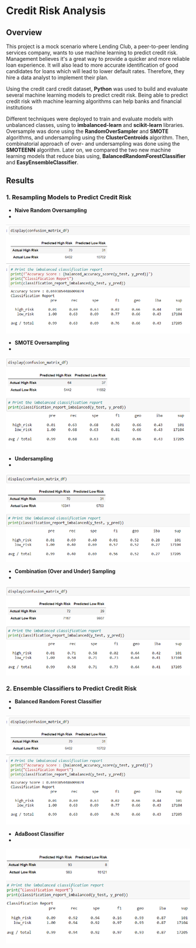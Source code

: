 # Credit Risk Analysis

## **Overview**

This project is a mock scenario where Lending Club, a peer-to-peer lending services company, wants to use machine learning to predict credit risk. Management believes it&#39;s a great way to provide a quicker and more reliable loan experience. It will also lead to more accurate identification of good candidates for loans which will lead to lower default rates. Therefore, they hire a data analyst to implement their plan.

Using the credit card credit dataset, **Python** was used to build and evaluate several machine learning models to predict credit risk. Being able to predict credit risk with machine learning algorithms can help banks and financial institutions

Different techniques were deployed to train and evaluate models with unbalanced classes, using to **imbalanced-learn**  and  **scikit-learn**  libraries. Oversample was done using the  **RandomOverSampler**  and  **SMOTE**  algorithms, and undersampling using the  **ClusterCentroids**  algorithm. Then, combinatorial approach of over- and undersampling was done using the  **SMOTEENN**  algorithm. Later on, we compared the two new machine learning models that reduce bias using,  **BalancedRandomForestClassifier**  and  **EasyEnsembleClassifier**.

## **Results**

### 1. **Resampling Models to Predict Credit Risk**

- **Naive Random Oversampling**
- 
![](images/Naive.PNG)

- **SMOTE Oversampling**
- 
![](images/SMOTE.PNG)

- **Undersampling**
- 
![](images/Undersampling.PNG)

- **Combination (Over and Under) Sampling**
- 
![](images/Combination.PNG)

### 2. **Ensemble Classifiers to Predict Credit Risk**

- **Balanced Random Forest Classifier**
- 
![](images/Naive.PNG)

- **AdaBoost Classifier**
- 
![](images/AdaBoost.PNG)

